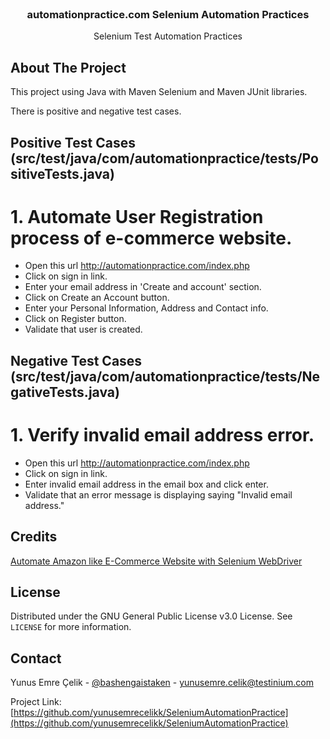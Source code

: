 <div id="top"></div>

<br />
<div align="center">
  <h3 align="center">automationpractice.com Selenium Automation Practices</h3>

  <p align="center">
    Selenium Test Automation Practices
  </p>
</div>


## About The Project

This project using Java with Maven Selenium and Maven JUnit libraries.

There is positive and negative test cases.

## Positive Test Cases (src/test/java/com/automationpractice/tests/PositiveTests.java)

# 1. Automate User Registration process of e-commerce website.
* Open this url  http://automationpractice.com/index.php
* Click on sign in link.
* Enter your email address in 'Create and account' section.
* Click on Create an Account button.
* Enter your Personal Information, Address and Contact info.
* Click on Register button.
* Validate that user is created.

## Negative Test Cases (src/test/java/com/automationpractice/tests/NegativeTests.java)

# 1. Verify invalid email address error.
* Open this url  http://automationpractice.com/index.php
* Click on sign in link.
* Enter invalid email address in the email box and click enter.
* Validate that an error message is displaying saying "Invalid email address."

## Credits

[Automate Amazon like E-Commerce Website with Selenium WebDriver](https://www.techlistic.com/2020/06/automate-ecommerce-website.html )

## License
Distributed under the GNU General Public License v3.0 License. See `LICENSE` for more information.


## Contact

Yunus Emre Çelik - [@bashengaistaken](https://twitter.com/bashengaistaken) - yunusemre.celik@testinium.com

Project Link: [https://github.com/yunusemrecelikk/SeleniumAutomationPractice](https://github.com/yunusemrecelikk/SeleniumAutomationPractice)
